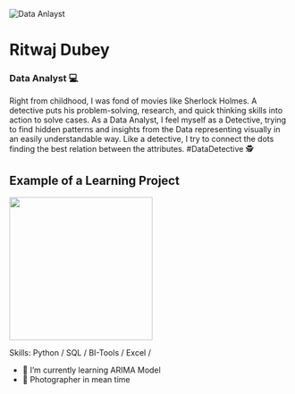 ![Data Anlayst](https://encrypted-tbn0.gstatic.com/images?q=tbn:ANd9GcQaVW8IM_GE-j5cqeQTW9WOqlQDUGHeMfcmFg&usqp=CAU)
#  Ritwaj Dubey
### Data Analyst 💻

Right from childhood, I was fond of movies like Sherlock Holmes. A detective puts his problem-solving, research, and quick thinking skills into action to solve cases. As a Data Analyst, I feel myself as a Detective, trying to find hidden patterns and insights from the Data representing visually in an easily understandable way. Like a detective, I try to connect the dots finding the best relation between the attributes. #DataDetective 🕵️

## Example of a Learning Project
<img src="https://github.com/Ritwaj-1/Ritwaj-1/blob/main/IPL%20Data%20Analysis.gif" width="256" />

Skills: Python / SQL / BI-Tools / Excel / 

- 🌱 I’m currently learning ARIMA Model
- 📸 Photographer in mean time
